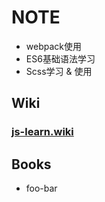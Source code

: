 # NOTE

* webpack使用
* ES6基础语法学习
* Scss学习 & 使用

## Wiki
### [js-learn.wiki](https://github.com/SBaof/js-learn/wiki)

## Books

* foo-bar
